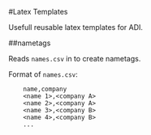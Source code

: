 
#Latex Templates

Usefull reusable latex templates for ADI.

##nametags

Reads `names.csv` in to create nametags.

Format of `names.csv`:

		name,company
		<name 1>,<company A>
		<name 2>,<company A>
		<name 3>,<company B>
		<name 4>,<company B>
		...



